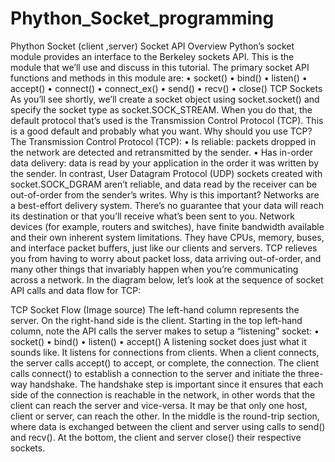 # Phython_Socket_programming
Phython Socket (client ,server)
Socket API Overview
Python’s socket module provides an interface to the Berkeley sockets API. This is the module that we’ll use and discuss in this tutorial.
The primary socket API functions and methods in this module are:
•	socket()
•	bind()
•	listen()
•	accept()
•	connect()
•	connect_ex()
•	send()
•	recv()
•	close()
TCP Sockets
As you’ll see shortly, we’ll create a socket object using socket.socket() and specify the socket type as socket.SOCK_STREAM. When you do that, the default protocol that’s used is the Transmission Control Protocol (TCP). This is a good default and probably what you want.
Why should you use TCP? The Transmission Control Protocol (TCP):
•	Is reliable: packets dropped in the network are detected and retransmitted by the sender.
•	Has in-order data delivery: data is read by your application in the order it was written by the sender.
In contrast, User Datagram Protocol (UDP) sockets created with socket.SOCK_DGRAM aren’t reliable, and data read by the receiver can be out-of-order from the sender’s writes.
Why is this important? Networks are a best-effort delivery system. There’s no guarantee that your data will reach its destination or that you’ll receive what’s been sent to you.
Network devices (for example, routers and switches), have finite bandwidth available and their own inherent system limitations. They have CPUs, memory, buses, and interface packet buffers, just like our clients and servers. TCP relieves you from having to worry about packet loss, data arriving out-of-order, and many other things that invariably happen when you’re communicating across a network.
In the diagram below, let’s look at the sequence of socket API calls and data flow for TCP:
 

TCP Socket Flow (Image source)
The left-hand column represents the server. On the right-hand side is the client.
Starting in the top left-hand column, note the API calls the server makes to setup a “listening” socket:
•	socket()
•	bind()
•	listen()
•	accept()
A listening socket does just what it sounds like. It listens for connections from clients. When a client connects, the server calls accept() to accept, or complete, the connection.
The client calls connect() to establish a connection to the server and initiate the three-way handshake. The handshake step is important since it ensures that each side of the connection is reachable in the network, in other words that the client can reach the server and vice-versa. It may be that only one host, client or server, can reach the other.
In the middle is the round-trip section, where data is exchanged between the client and server using calls to send() and recv().
At the bottom, the client and server close() their respective sockets.
